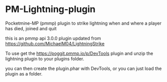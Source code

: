# PM-Lightning-plugin
Pocketmine-MP (pmmp) plugin to strike lightning when and where a player has died, joined and quit

this is an pmmp api 3.0.0 plugin updated from https://github.com/MichaelM04/LightningStrike

To use get the https://poggit.pmmp.io/p/DevTools plugin and unzip the lightning plugin to your plugins folder.

you can then create the plugin.phar with DevTools, or you can just load the plugin as a folder.
